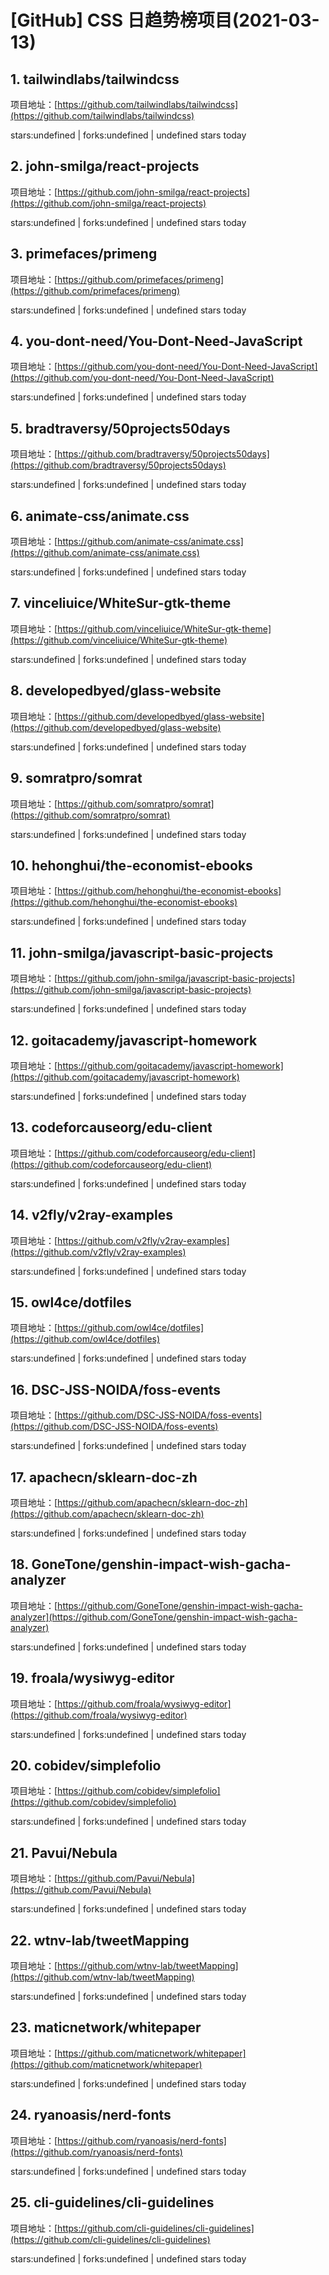 # [GitHub] CSS 日趋势榜项目(2021-03-13)

## 1. tailwindlabs/tailwindcss 

项目地址：[https://github.com/tailwindlabs/tailwindcss](https://github.com/tailwindlabs/tailwindcss)

stars:undefined | forks:undefined | undefined stars today 



## 2. john-smilga/react-projects 

项目地址：[https://github.com/john-smilga/react-projects](https://github.com/john-smilga/react-projects)

stars:undefined | forks:undefined | undefined stars today 



## 3. primefaces/primeng 

项目地址：[https://github.com/primefaces/primeng](https://github.com/primefaces/primeng)

stars:undefined | forks:undefined | undefined stars today 



## 4. you-dont-need/You-Dont-Need-JavaScript 

项目地址：[https://github.com/you-dont-need/You-Dont-Need-JavaScript](https://github.com/you-dont-need/You-Dont-Need-JavaScript)

stars:undefined | forks:undefined | undefined stars today 



## 5. bradtraversy/50projects50days 

项目地址：[https://github.com/bradtraversy/50projects50days](https://github.com/bradtraversy/50projects50days)

stars:undefined | forks:undefined | undefined stars today 



## 6. animate-css/animate.css 

项目地址：[https://github.com/animate-css/animate.css](https://github.com/animate-css/animate.css)

stars:undefined | forks:undefined | undefined stars today 



## 7. vinceliuice/WhiteSur-gtk-theme 

项目地址：[https://github.com/vinceliuice/WhiteSur-gtk-theme](https://github.com/vinceliuice/WhiteSur-gtk-theme)

stars:undefined | forks:undefined | undefined stars today 



## 8. developedbyed/glass-website 

项目地址：[https://github.com/developedbyed/glass-website](https://github.com/developedbyed/glass-website)

stars:undefined | forks:undefined | undefined stars today 



## 9. somratpro/somrat 

项目地址：[https://github.com/somratpro/somrat](https://github.com/somratpro/somrat)

stars:undefined | forks:undefined | undefined stars today 



## 10. hehonghui/the-economist-ebooks 

项目地址：[https://github.com/hehonghui/the-economist-ebooks](https://github.com/hehonghui/the-economist-ebooks)

stars:undefined | forks:undefined | undefined stars today 



## 11. john-smilga/javascript-basic-projects 

项目地址：[https://github.com/john-smilga/javascript-basic-projects](https://github.com/john-smilga/javascript-basic-projects)

stars:undefined | forks:undefined | undefined stars today 



## 12. goitacademy/javascript-homework 

项目地址：[https://github.com/goitacademy/javascript-homework](https://github.com/goitacademy/javascript-homework)

stars:undefined | forks:undefined | undefined stars today 



## 13. codeforcauseorg/edu-client 

项目地址：[https://github.com/codeforcauseorg/edu-client](https://github.com/codeforcauseorg/edu-client)

stars:undefined | forks:undefined | undefined stars today 



## 14. v2fly/v2ray-examples 

项目地址：[https://github.com/v2fly/v2ray-examples](https://github.com/v2fly/v2ray-examples)

stars:undefined | forks:undefined | undefined stars today 



## 15. owl4ce/dotfiles 

项目地址：[https://github.com/owl4ce/dotfiles](https://github.com/owl4ce/dotfiles)

stars:undefined | forks:undefined | undefined stars today 



## 16. DSC-JSS-NOIDA/foss-events 

项目地址：[https://github.com/DSC-JSS-NOIDA/foss-events](https://github.com/DSC-JSS-NOIDA/foss-events)

stars:undefined | forks:undefined | undefined stars today 



## 17. apachecn/sklearn-doc-zh 

项目地址：[https://github.com/apachecn/sklearn-doc-zh](https://github.com/apachecn/sklearn-doc-zh)

stars:undefined | forks:undefined | undefined stars today 



## 18. GoneTone/genshin-impact-wish-gacha-analyzer 

项目地址：[https://github.com/GoneTone/genshin-impact-wish-gacha-analyzer](https://github.com/GoneTone/genshin-impact-wish-gacha-analyzer)

stars:undefined | forks:undefined | undefined stars today 



## 19. froala/wysiwyg-editor 

项目地址：[https://github.com/froala/wysiwyg-editor](https://github.com/froala/wysiwyg-editor)

stars:undefined | forks:undefined | undefined stars today 



## 20. cobidev/simplefolio 

项目地址：[https://github.com/cobidev/simplefolio](https://github.com/cobidev/simplefolio)

stars:undefined | forks:undefined | undefined stars today 



## 21. Pavui/Nebula 

项目地址：[https://github.com/Pavui/Nebula](https://github.com/Pavui/Nebula)

stars:undefined | forks:undefined | undefined stars today 



## 22. wtnv-lab/tweetMapping 

项目地址：[https://github.com/wtnv-lab/tweetMapping](https://github.com/wtnv-lab/tweetMapping)

stars:undefined | forks:undefined | undefined stars today 



## 23. maticnetwork/whitepaper 

项目地址：[https://github.com/maticnetwork/whitepaper](https://github.com/maticnetwork/whitepaper)

stars:undefined | forks:undefined | undefined stars today 



## 24. ryanoasis/nerd-fonts 

项目地址：[https://github.com/ryanoasis/nerd-fonts](https://github.com/ryanoasis/nerd-fonts)

stars:undefined | forks:undefined | undefined stars today 



## 25. cli-guidelines/cli-guidelines 

项目地址：[https://github.com/cli-guidelines/cli-guidelines](https://github.com/cli-guidelines/cli-guidelines)

stars:undefined | forks:undefined | undefined stars today 




